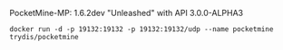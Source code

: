 PocketMine-MP: 1.6.2dev "Unleashed" with API 3.0.0-ALPHA3

```
docker run -d -p 19132:19132 -p 19132:19132/udp --name pocketmine trydis/pocketmine
```
